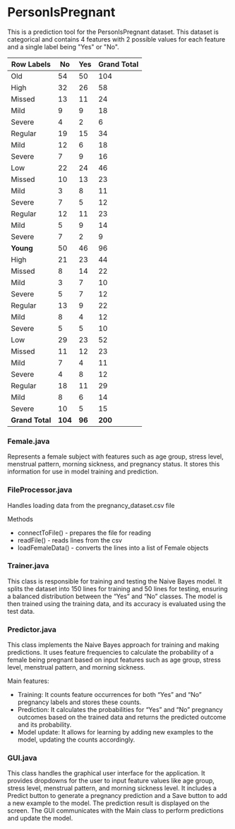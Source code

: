 # PersonIsPregnant
This is a prediction tool for the PersonIsPregnant dataset. This dataset is categorical and contains 4 features with 2 possible values for each feature and a single label being "Yes" or "No".

| Row Labels | No  | Yes | Grand Total |
|------------|-----|-----|-------------|
| Old        | 54  | 50  | 104         |
| High       | 32  | 26  | 58          |
| Missed     | 13  | 11  | 24          |
| Mild       | 9   | 9   | 18          |
| Severe     | 4   | 2   | 6           |
| Regular    | 19  | 15  | 34          |
| Mild       | 12  | 6   | 18          |
| Severe     | 7   | 9   | 16          |
| Low        | 22  | 24  | 46          |
| Missed     | 10  | 13  | 23          |
| Mild       | 3   | 8   | 11          |
| Severe     | 7   | 5   | 12          |
| Regular    | 12  | 11  | 23          |
| Mild       | 5   | 9   | 14          |
| Severe     | 7   | 2   | 9           |
| **Young**  | 50  | 46  | 96          |
| High       | 21  | 23  | 44          |
| Missed     | 8   | 14  | 22          |
| Mild       | 3   | 7   | 10          |
| Severe     | 5   | 7   | 12          |
| Regular    | 13  | 9   | 22          |
| Mild       | 8   | 4   | 12          |
| Severe     | 5   | 5   | 10          |
| Low        | 29  | 23  | 52          |
| Missed     | 11  | 12  | 23          |
| Mild       | 7   | 4   | 11          |
| Severe     | 4   | 8   | 12          |
| Regular    | 18  | 11  | 29          |
| Mild       | 8   | 6   | 14          |
| Severe     | 10  | 5   | 15          |
| **Grand Total** | **104** | **96** | **200** |


### Female.java
Represents a female subject with features such as age group, stress level, menstrual pattern, morning sickness, and pregnancy status. It stores this information for use in model training and prediction.

### FileProcessor.java
Handles loading data from the pregnancy_dataset.csv file

Methods
- connectToFile() - prepares the file for reading
- readFile() - reads lines from the csv
- loadFemaleData() - converts the lines into a list of Female objects

### Trainer.java
This class is responsible for training and testing the Naive Bayes model. It splits the dataset into 150 lines for training and 50 lines for testing, ensuring a balanced distribution between the “Yes” and “No” classes. The model is then trained using the training data, and its accuracy is evaluated using the test data.

### Predictor.java
This class implements the Naive Bayes approach for training and making predictions. It uses feature frequencies to calculate the probability of a female being pregnant based on input features such as age group, stress level, menstrual pattern, and morning sickness.

Main features:
- Training: It counts feature occurrences for both “Yes” and “No” pregnancy labels and stores these counts.
- Prediction: It calculates the probabilities for “Yes” and “No” pregnancy outcomes based on the trained data and returns the predicted outcome and its probability.
- Model update: It allows for learning by adding new examples to the model, updating the counts accordingly.
 
### GUI.java
This class handles the graphical user interface for the application. It provides dropdowns for the user to input feature values like age group, stress level, menstrual pattern, and morning sickness level. It includes a Predict button to generate a pregnancy prediction and a Save button to add a new example to the model. The prediction result is displayed on the screen. The GUI communicates with the Main class to perform predictions and update the model.


